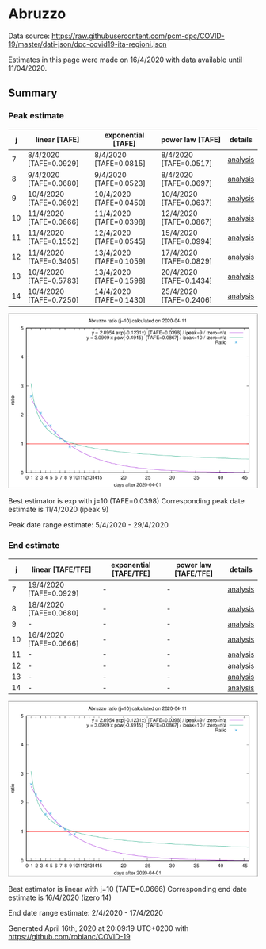 # Abruzzo


Data source: https://raw.githubusercontent.com/pcm-dpc/COVID-19/master/dati-json/dpc-covid19-ita-regioni.json

Estimates in this page were made on 16/4/2020 with data available until 11/04/2020.


## Summary 

### Peak estimate 
|j|linear [TAFE]|exponential [TAFE]|power law [TAFE]|details|
|---|----|-----------|---------|-------|
|7|8/4/2020 [TAFE=0.0929]|8/4/2020 [TAFE=0.0815]|8/4/2020 [TAFE=0.0517]|[analysis](COVID-19_abruzzo_j7_2020-04-11.md)|
|8|9/4/2020 [TAFE=0.0680]|9/4/2020 [TAFE=0.0523]|8/4/2020 [TAFE=0.0697]|[analysis](COVID-19_abruzzo_j8_2020-04-11.md)|
|9|10/4/2020 [TAFE=0.0692]|10/4/2020 [TAFE=0.0450]|10/4/2020 [TAFE=0.0637]|[analysis](COVID-19_abruzzo_j9_2020-04-11.md)|
|10|11/4/2020 [TAFE=0.0666]|11/4/2020 [TAFE=0.0398]|12/4/2020 [TAFE=0.0867]|[analysis](COVID-19_abruzzo_j10_2020-04-11.md)|
|11|11/4/2020 [TAFE=0.1552]|12/4/2020 [TAFE=0.0545]|15/4/2020 [TAFE=0.0994]|[analysis](COVID-19_abruzzo_j11_2020-04-11.md)|
|12|11/4/2020 [TAFE=0.3405]|13/4/2020 [TAFE=0.1059]|17/4/2020 [TAFE=0.0829]|[analysis](COVID-19_abruzzo_j12_2020-04-11.md)|
|13|10/4/2020 [TAFE=0.5783]|13/4/2020 [TAFE=0.1598]|20/4/2020 [TAFE=0.1434]|[analysis](COVID-19_abruzzo_j13_2020-04-11.md)|
|14|10/4/2020 [TAFE=0.7250]|14/4/2020 [TAFE=0.1430]|25/4/2020 [TAFE=0.2406]|[analysis](COVID-19_abruzzo_j14_2020-04-11.md)|

![best peak estimate](COVID-19_abruzzo_j10_2020-04-11.png)

Best estimator is exp with j=10 (TAFE=0.0398)
Corresponding peak date estimate is 11/4/2020 (ipeak 9)


Peak date range estimate: 5/4/2020 - 29/4/2020

### End estimate 
|j|linear [TAFE/TFE]|exponential [TAFE/TFE]|power law [TAFE/TFE]|details|
|---|----|-----------|---------|-------|
|7|19/4/2020 [TAFE=0.0929]|-|-|[analysis](COVID-19_abruzzo_j7_2020-04-11.md)|
|8|18/4/2020 [TAFE=0.0680]|-|-|[analysis](COVID-19_abruzzo_j8_2020-04-11.md)|
|9|-|-|-|[analysis](COVID-19_abruzzo_j9_2020-04-11.md)|
|10|16/4/2020 [TAFE=0.0666]|-|-|[analysis](COVID-19_abruzzo_j10_2020-04-11.md)|
|11|-|-|-|[analysis](COVID-19_abruzzo_j11_2020-04-11.md)|
|12|-|-|-|[analysis](COVID-19_abruzzo_j12_2020-04-11.md)|
|13|-|-|-|[analysis](COVID-19_abruzzo_j13_2020-04-11.md)|
|14|-|-|-|[analysis](COVID-19_abruzzo_j14_2020-04-11.md)|

![best zero estimate](COVID-19_abruzzo_j10_2020-04-11.png)

Best estimator is linear with j=10 (TAFE=0.0666)
Corresponding end date estimate is 16/4/2020 (izero 14)


End date range estimate: 2/4/2020 - 17/4/2020

Generated April 16th, 2020 at 20:09:19 UTC+0200 with https://github.com/robianc/COVID-19
